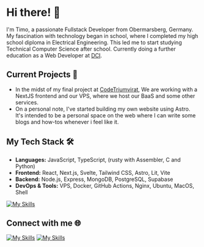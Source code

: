 # Hi there! 👋

I'm Timo, a passionate Fullstack Developer from Obermarsberg, Germany. My fascination with technology began in school, where I completed my high school diploma in Electrical Engineering. This led me to start studying Technical Computer Science after school. Currently doing a further education as a Web Developer at [DCI](https://digitalcareerinstitute.org/de/courses/web-development).

## Current Projects 🚀
- In the midst of my final project at [CodeTriumvirat](https://github.com/orgs/CodeTriumvirat/repositories), We are working with a NextJS frontend and our VPS, where we host our BaaS and some other services. 
- On a personal note, I've started building my own website using Astro. It's intended to be a personal space on the web where I can write some blogs and how-tos whenever i feel like it.

## My Tech Stack 🛠
- **Languages:** JavaScript, TypeScript, (rusty with Assembler, C and Python)
- **Frontend:** React, Next.js, Svelte, Tailwind CSS, Astro, Lit, Vite
- **Backend:** Node.js, Express, MongoDB, PostgreSQL, Supabase
- **DevOps & Tools:** VPS, Docker, GitHub Actions, Nginx, Ubuntu, MacOS, Shell
  
[![My Skills](https://skillicons.dev/icons?i=js,ts,html,css,svelte,tailwind,lit,vite,nodejs,express,mongodb,postgres,supabase,docker,github,githubactions,nginx,ubuntu,apple,bash,nextjs,ai,wordpress)](https://skillicons.dev)

## Connect with me 🌐
[![My Skills](https://skillicons.dev/icons?i=linkedin)](https://linkedin.com/in/timobickmann)
[![My Skills](https://skillicons.dev/icons?i=discord)](https://discord.com/users/378936566652862475)
